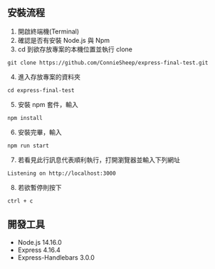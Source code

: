 ## 安裝流程

1. 開啟終端機(Terminal)
2. 確認是否有安裝 Node.js 與 Npm
3. cd 到欲存放專案的本機位置並執行 clone

```
git clone https://github.com/ConnieSheep/express-final-test.git
```

4. 進入存放專案的資料夾

```
cd express-final-test
```

5. 安裝 npm 套件，輸入

```
npm install
```

6. 安裝完畢，輸入

```
npm run start
```

7. 若看見此行訊息代表順利執行，打開瀏覽器並輸入下列網址

```
Listening on http://localhost:3000
```

8. 若欲暫停則按下

```
ctrl + c
```

## 開發工具

* Node.js 14.16.0
* Express 4.16.4
* Express-Handlebars 3.0.0